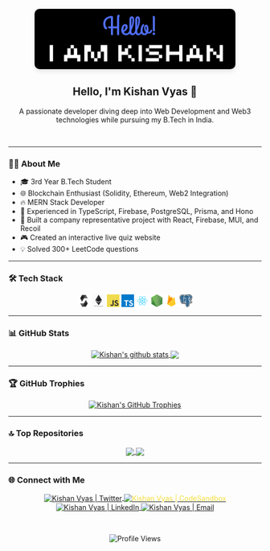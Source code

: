 <p align="center">
  <a href="https://github.com/Kishan-Vyas">
    <img height="120px" style="object-fit: cover; border-radius: 10px; box-shadow: 0px 4px 10px rgba(0,0,0,0.1);" alt="Hello, I'm Kishan Vyas" src="/github background 2.png" />
  </a>
</p>

<h2 align="center">Hello, I'm Kishan Vyas 👋</h2>
<p align="center">
  A passionate developer diving deep into Web Development and Web3 technologies while pursuing my B.Tech in India.
</p>

<br />

---

### 👨‍💻 About Me

- 🎓 3rd Year B.Tech Student
- 🌐 Blockchain Enthusiast (Solidity, Ethereum, Web2 Integration)
- 🔥 MERN Stack Developer
- 💼 Experienced in TypeScript, Firebase, PostgreSQL, Prisma, and Hono
- 🚀 Built a company representative project with React, Firebase, MUI, and Recoil
- 🎮 Created an interactive live quiz website
- 💡 Solved 300+ LeetCode questions

---

### 🛠️ Tech Stack

<p align="center">
  <code><img height="25" alt="solidity" src="https://raw.githubusercontent.com/github/explore/main/topics/solidity/solidity.png"></code>
  <code><img height="25" alt="ethereum" src="https://raw.githubusercontent.com/github/explore/main/topics/ethereum/ethereum.png"></code>
  <code><img height="25" alt="javascript" src="https://raw.githubusercontent.com/github/explore/main/topics/javascript/javascript.png"></code>
  <code><img height="25" alt="typescript" src="https://raw.githubusercontent.com/github/explore/main/topics/typescript/typescript.png"></code>
  <code><img height="25" alt="react" src="https://raw.githubusercontent.com/github/explore/main/topics/react/react.png"></code>
  <code><img height="25" alt="nodejs" src="https://raw.githubusercontent.com/github/explore/main/topics/nodejs/nodejs.png"></code>
  <code><img height="25" alt="firebase" src="https://raw.githubusercontent.com/github/explore/main/topics/firebase/firebase.png"></code>
  <code><img height="25" alt="postgresql" src="https://raw.githubusercontent.com/github/explore/main/topics/postgresql/postgresql.png"></code>
</p>

---

### 📊 GitHub Stats

<p align="center">
  <a href="https://github.com/Kishan-Vyas/github-readme-stats">
    <img align="center" width="48%" src="https://github-readme-stats.vercel.app/api?username=Kishan-Vyas&show_icons=true&include_all_commits=true&theme=radical&hide_border=true" alt="Kishan's github stats" />
  </a>
  <a href="https://github.com/Kishan-Vyas/github-readme-stats">
    <img align="center" width="48%" src="https://github-readme-stats.vercel.app/api/top-langs/?username=Kishan-Vyas&layout=compact&theme=radical&hide_border=true" />
  </a>
</p>

---

### 🏆 GitHub Trophies

<p align="center">
  <a href="https://github.com/ryo-ma/github-profile-trophy">
    <img align="center" src="https://github-profile-trophy.vercel.app/?username=Kishan-Vyas&theme=radical&no-frame=true&row=1&column=6" alt="Kishan's GitHub Trophies" />
  </a>
</p>

---

### 🔝 Top Repositories

<p align="center">
  <a href="https://github.com/Kishan-Vyas/Blog-Website">
    <img align="center" src="https://github-readme-stats.vercel.app/api/pin/?username=Kishan-Vyas&repo=blogit&theme=radical" />
  </a>
  <a href="https://github.com/Kishan-Vyas/quiztical">
    <img align="center" src="https://github-readme-stats.vercel.app/api/pin/?username=Kishan-Vyas&repo=quiztical&theme=radical" />
  </a>
</p>

---

### 🌐 Connect with Me

<p align="center">
  <a href="https://twitter.com/your_twitter_handle">
    <img align="center" alt="Kishan Vyas | Twitter" width="24px" src="https://upload.wikimedia.org/wikipedia/en/6/60/Twitter_Logo_as_of_2021.svg" />
  </a>
  <a href="https://codesandbox.io/u/your_codesandbox_handle">
    <img align="center" alt="Kishan Vyas | CodeSandbox" width="24px" src="https://cdn.jsdelivr.net/npm/simple-icons@v3/icons/codesandbox.svg" style="color: #f5de3b;" />
  </a>
  <a href="https://www.linkedin.com/in/your_linkedin_handle/">
    <img align="center" alt="Kishan Vyas | LinkedIn" width="24px" src="https://upload.wikimedia.org/wikipedia/commons/c/ca/LinkedIn_logo_initials.png" />
  </a>
  <a href="mailto:your_email@gmail.com">
    <img align="center" alt="Kishan Vyas | Email" width="24px" src="https://upload.wikimedia.org/wikipedia/commons/4/4e/Gmail_Icon.png" />
  </a>
</p>


<br />

<p align="center">
  <img src="https://komarev.com/ghpvc/?username=Kishan-Vyas&style=flat-square&color=blue" alt="Profile Views" />
</p>
